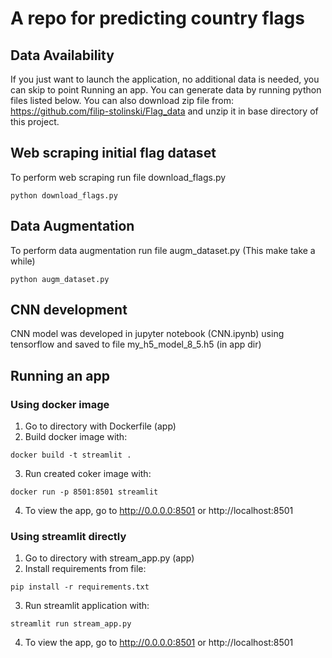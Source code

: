 # A repo for predicting country flags

## Data Availability

If you just want to launch the application, no additional data is needed, you can skip to point Running an app.
You can generate data by running python files listed below. You can also download zip file from:
https://github.com/filip-stolinski/Flag_data
and unzip it in base directory of this project.

## Web scraping initial flag dataset

To perform web scraping run file download_flags.py

```
python download_flags.py
```

## Data Augmentation

To perform data augmentation run file augm_dataset.py (This make take a while)

```
python augm_dataset.py
```

## CNN development

CNN model was developed in jupyter notebook (CNN.ipynb) using tensorflow and saved to file my_h5_model_8_5.h5 (in app dir)

## Running an app

### Using docker image

1. Go to directory with Dockerfile (app)
2. Build docker image with:

```
docker build -t streamlit .
```

3. Run created coker image with:

```
docker run -p 8501:8501 streamlit
```

4.  To view the app, go to http://0.0.0.0:8501 or http://localhost:8501

### Using streamlit directly

1. Go to directory with stream_app.py (app)
2. Install requirements from file:

```
pip install -r requirements.txt
```

3. Run streamlit application with:

```
streamlit run stream_app.py
```

4. To view the app, go to http://0.0.0.0:8501 or http://localhost:8501
